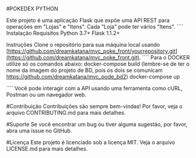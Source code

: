 #POKEDEX PYTHON

Este projeto é uma aplicação Flask que expõe uma API REST para operações em "Lojas" e "Itens". Cada "Loja" pode ter vários "Itens".
´´´´
Instalação
Requisitos
Python 3.7+
Flask 1.1.2+

Instruções
Clone o repositório para sua máquina local usando [https://github.com/dreamkatana/mvc_poke_front/yourrepository.git](https://github.com/dreamkatana/mvc_poke_front.git).
´´´´
Para o DOCKER utilize só os comandos abaixo:
docker-compose build (lembre-se de ter o nome da imagem do projeto de BD, pois os dois se comunicam https://github.com/dreamkatana/mvc_pode_bd2)
docker-compose up


´´´´
Você pode interagir com a API usando uma ferramenta como cURL, Postman ou um navegador web.


#Contribuição
Contribuições são sempre bem-vindas! Por favor, veja o arquivo CONTRIBUTING.md para mais detalhes.

#Suporte
Se você encontrar um bug ou tiver alguma sugestão, por favor, abra uma issue no GitHub.

#Licença
Este projeto é licenciado sob a licença MIT. Veja o arquivo LICENSE.md para mais detalhes.